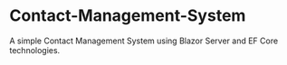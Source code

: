 # Contact-Management-System
A simple Contact Management System using Blazor Server and EF Core technologies.

